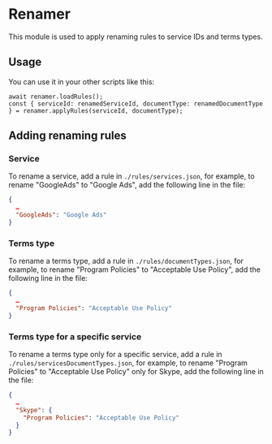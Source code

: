 # Renamer

This module is used to apply renaming rules to service IDs and terms types.

## Usage

You can use it in your other scripts like this:

```
await renamer.loadRules();
const { serviceId: renamedServiceId, documentType: renamedDocumentType } = renamer.applyRules(serviceId, documentType);
```

## Adding renaming rules

### Service

To rename a service, add a rule in `./rules/services.json`, for example, to rename "GoogleAds" to "Google Ads", add the following line in the file:

```json
{
  …
  "GoogleAds": "Google Ads"
}
```

### Terms type

To rename a terms type, add a rule in `./rules/documentTypes.json`, for example, to rename "Program Policies" to "Acceptable Use Policy", add the following line in the file:

```json
{
  …
  "Program Policies": "Acceptable Use Policy"
}
```

### Terms type for a specific service

To rename a terms type only for a specific service, add a rule in `./rules/servicesDocumentTypes.json`, for example, to rename "Program Policies" to "Acceptable Use Policy" only for Skype, add the following line in the file:

```json
{
  …
  "Skype": {
    "Program Policies": "Acceptable Use Policy"
  }
}
```
